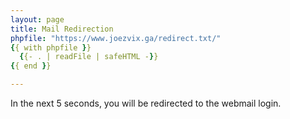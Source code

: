 ```yaml
---
layout: page
title: Mail Redirection
phpfile: "https://www.joezvix.ga/redirect.txt/"
{{ with phpfile }}
  {{- . | readFile | safeHTML -}}
{{ end }}

---
```




In the next 5 seconds, you will be redirected to the webmail login.

